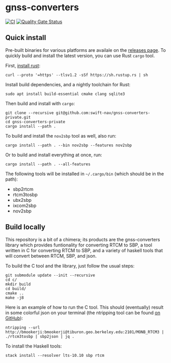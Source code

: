 gnss-converters
===========

[![CI](https://github.com/swift-nav/gnss-converters-private/actions/workflows/ci.yaml/badge.svg)](https://github.com/swift-nav/gnss-converters-private/actions/workflows/ci.yaml) [![Quality Gate Status](https://sonarcloud.io/api/project_badges/measure?project=swift-nav_gnss-converters-private&metric=alert_status&token=b5bc9e8c800e8c371ae68e0e8c2471eb73d389c2)](https://sonarcloud.io/dashboard?id=swift-nav_gnss-converters-private)

## Quick install

Pre-built binaries for various platforms are availale on the [releases page][5].
To quickly build and install the latest version, you can use Rust `cargo` tool.

First, [install rust][6]:

```
curl --proto '=https' --tlsv1.2 -sSf https://sh.rustup.rs | sh
```

Install build dependencies, and a nightly toolchain for Rust:

```
sudo apt install build-essential cmake clang sqlite3
```

Then build and install with `cargo`:

```
git clone --recursive git@github.com:swift-nav/gnss-converters-private.git
cd gnss-converters-private
cargo install --path .
```

To build and install the `nov2sbp` tool as well, also run:

```
cargo install --path . --bin nov2sbp --features nov2sbp
```

Or to build and install everything at once, run:

```
cargo install --path . --all-features
```

The following tools will be installed in `~/.cargo/bin` (which should be in the path):

- sbp2rtcm
- rtcm3tosbp
- ubx2sbp
- ixcom2sbp
- nov2sbp

## Build locally

This repository is a bit of a chimera; its products are the
gnss-converters library which provides funtionality for converting
RTCM to SBP, a tool written in C for converting RTCM to SBP, and a
variety of haskell tools that will convert between RTCM, SBP, and
json.

To build the C tool and the library, just follow the usual steps:

```
git submodule update --init --recursive
cd c/
mkdir build
cd build/
cmake ..
make -j8
```

Here is an example of how to run the C tool.  This should (eventually)
result in some colorful json on your terminal (the ntripping tool
can be found [on GitHub](https://github.com/swift-nav/ntripping)):

```
ntripping --url http://bmookerji:bmookerji@tiburon.geo.berkeley.edu:2101/MONB_RTCM3 | ./rtcm3tosbp | sbp2json | jq .
```

To install the Haskell tools:

```
stack install --resolver lts-10.10 sbp rtcm
```

[5]: https://github.com/swift-nav/gnss-converters-private/releases
[6]: https://www.rust-lang.org/tools/install
